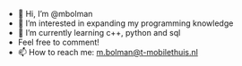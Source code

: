 - 👋 Hi, I’m @mbolman
- 👀 I’m interested in expanding my programming knowledge
- 🌱 I’m currently learning c++, python and sql
- Feel free to comment!
- 📫 How to reach me: m.bolman@t-mobilethuis.nl

<!---
mbolman/mbolman is a ✨ special ✨ repository because its `README.md` (this file) appears on your GitHub profile.
You can click the Preview link to take a look at your changes.
--->
